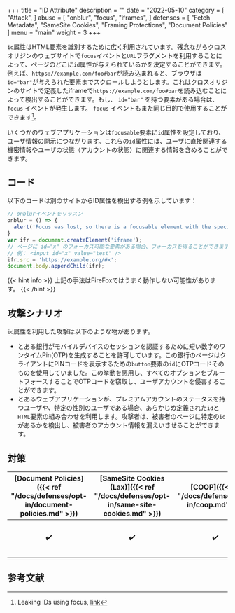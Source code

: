 +++
title = "ID Attribute"
description = ""
date = "2022-05-10"
category = [
    "Attack",
]
abuse = [
    "onblur",
    "focus",
    "iframes",
]
defenses = [
    "Fetch Metadata",
    "SameSite Cookies",
    "Framing Protections",
    "Document Policies"
]
menu = "main"
weight = 3
+++

`id`属性はHTML要素を識別するために広く利用されています。残念ながらクロスオリジンのウェブサイトで`focus`イベントと`URL`フラグメントを利用することによって、ページのどこに`id`属性が与えられているかを決定することができます。例えば、`https://example.com/foo#bar`が読み込まれると、ブラウザは`id="bar"`が与えられた要素までスクロールしようとします。これはクロスオリジンのサイトで定義したiframeで`https://example.com/foo#bar`を読み込むことによって検出することができます。もし、 `id="bar"` を持つ要素がある場合は、 `focus` イベントが発生します。 `focus` イベントもまた同じ目的で使用することができます[^1]。

いくつかのウェブアプリケーションは`focusable`要素に`id`属性を設定しており、ユーザ情報の開示につながります。これらの`id`属性には、ユーザに直接関連する機密情報やユーザの状態（アカウントの状態）に関連する情報を含めることができます。

## コード

以下のコードは別のサイトからID属性を検出する例を示しています：
```javascript
// onblurイベントをリッスン
onblur = () => {
  alert('Focus was lost, so there is a focusable element with the specified ID');
}
var ifr = document.createElement('iframe');
// ページに id="x" のフォーカス可能な要素がある場合、フォーカスを得ることができます。
// 例： <input id="x" value="test" />
ifr.src = 'https://example.org/#x';
document.body.appendChild(ifr);
```

{{< hint info >}}
上記の手法はFireFoxではうまく動作しない可能性があります。
{{< /hint >}}

## 攻撃シナリオ

`id`属性を利用した攻撃は以下のような物があります。
- とある銀行がモバイルデバイスのセッションを認証するために短い数字のワンタイムPin(OTP)を生成することを許可しています。この銀行のページはクライアントにPINコードを表示するための`button`要素の`id`にOTPコードそのものを使用していました。この挙動を悪用し、すべてのオプションをブルートフォースすることでOTPコードを窃取し、ユーザアカウントを侵害することができます。
- とあるウェブアプリケーションが、プレミアムアカウントのステータスを持つユーザや、特定の性別のユーザである場合、あらかじめ定義された`id`と`HTML`要素の組み合わせを利用します。攻撃者は、被害者のページに特定の`id`があるかを検出し、被害者のアカウント情報を漏えいさせることができます。

## 対策

| [Document Policies]({{< ref "/docs/defenses/opt-in/document-policies.md" >}}) | [SameSite Cookies (Lax)]({{< ref "/docs/defenses/opt-in/same-site-cookies.md" >}}) | [COOP]({{< ref "/docs/defenses/opt-in/coop.md" >}}) | [Framing Protections]({{< ref "/docs/defenses/opt-in/xfo.md" >}}) |                                          [Isolation Policies]({{< ref "/docs/defenses/isolation-policies" >}})                                          |
| :--------------------------------------------------------------------------------: | :--------------------------------------------------------------------------------: | :-------------------------------------------------: | :---------------------------------------------------------------: | :-----------------------------------------------------------------------------------------------------------------------------------------------------: |
|                                         ✔️                                          |                                         ✔️                                          |                          ✔️                          |                                 ❌                                 | [FIP]({{< ref "/docs/defenses/isolation-policies/framing-isolation" >}}) |


## 参考文献

[^1]: Leaking IDs using focus, [link](https://portswigger.net/research/xs-leak-leaking-ids-using-focus)

